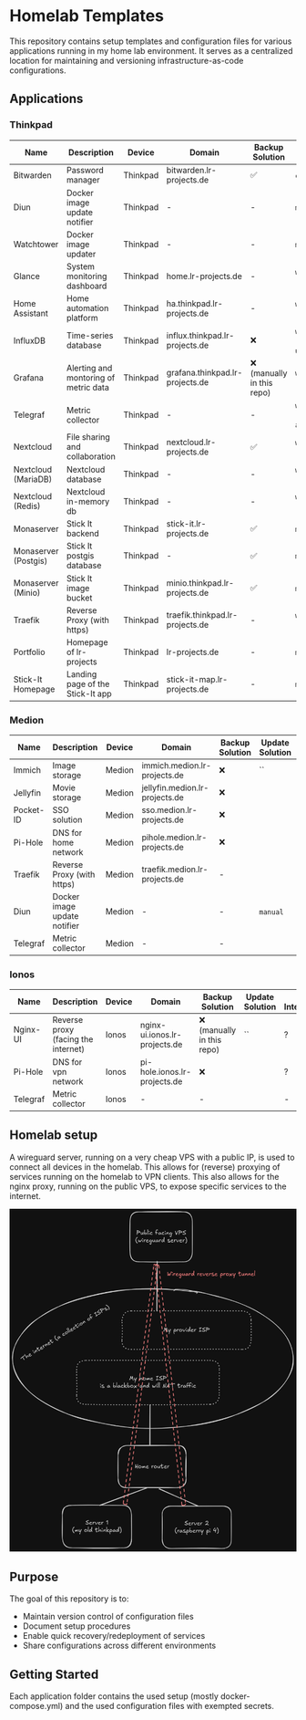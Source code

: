# Homelab Templates

This repository contains setup templates and configuration files for various applications running in my home lab environment. It serves as a centralized location for maintaining and versioning infrastructure-as-code configurations.

## Applications

### Thinkpad

| Name          | Description                          | Device   | Domain                  | Backup Solution | Update Solution | SSO Integration |
|---------------|--------------------------------------|----------|-------------------------|-----------------|-----------------|------------------|
| Bitwarden     | Password manager                    | Thinkpad | bitwarden.lr-projects.de | ✅              | `cron`              | must be standalone |
| Diun          | Docker image update notifier        | Thinkpad | -      |  -             | `manual`              | - |
| Watchtower    | Docker image updater        | Thinkpad | -      | -              | `manual`              | - |
| Glance        | System monitoring dashboard         | Thinkpad | home.lr-projects.de    | -               | `watchtower :latest`              | ? |
| Home Assistant| Home automation platform            | Thinkpad | ha.thinkpad.lr-projects.de | -          | `watchtower :stable`              | ✅ |
| InfluxDB      | Time-series database                | Thinkpad | influx.thinkpad.lr-projects.de  | ❌              | `watchtower :2.6-ubuntu`    | ?|
| Grafana      | Alerting and montoring of metric data                | Thinkpad | grafana.thinkpad.lr-projects.de  | ❌ (manually in this repo)             | `watchtower :latest` | ✅ | 
| Telegraf      | Metric collector                | Thinkpad | -  | -              | `watchtower :1.31-alpine`                 | - |
| Nextcloud     | File sharing and collaboration      | Thinkpad | nextcloud.lr-projects.de | ✅              | `watchtower :latest`               | ✅ |
| Nextcloud (MariaDB)     | Nextcloud database      | Thinkpad | - | -              | `watchtower :lts`               | - |
| Nextcloud (Redis)     | Nextcloud in-memory db      | Thinkpad | - | -              | `watchtower :latest`               | - |
| Monaserver       | Stick It backend                 | Thinkpad | stick-it.lr-projects.de   | ✅              | `manual`              | - |
| Monaserver (Postgis)      | Stick It postgis database                 | Thinkpad | -   | ✅              | `manual`              | - |
| Monaserver (Minio)      | Stick It image bucket                 | Thinkpad | minio.thinkpad.lr-projects.de   | ✅              | `manual`              | ? |
| Traefik      | Reverse Proxy (with https)                 | Thinkpad | traefik.thinkpad.lr-projects.de   | -              | `watchtower :v3` | ? |
| Portfolio      | Homepage of lr-projects                 | Thinkpad | lr-projects.de   | -              | `manual` | - |
| Stick-It Homepage      | Landing page of the Stick-It app| Thinkpad | stick-it-map.lr-projects.de   | -              | `manual` | - |


### Medion

| Name          | Description                          | Device   | Domain                  | Backup Solution | Update Solution | SSO Integration |
|---------------|--------------------------------------|----------|-------------------------|-----------------|-----------------|-----------------|
| Immich           | Image storage | Medion | immich.medion.lr-projects.de |  ❌             | ``              | ✅ |
| Jellyfin         | Movie storage | Medion | jellyfin.medion.lr-projects.de      |  ❌             |               | ✅ |
| Pocket-ID        | SSO solution         | Medion | sso.medion.lr-projects.de      |  ❌             |               | ✅ |
| Pi-Hole          | DNS for home network         | Medion | pihole.medion.lr-projects.de      |  ❌             |               | ? |
| Traefik      | Reverse Proxy (with https)                 | Medion | traefik.medion.lr-projects.de   | -              |  | ✅ |
| Diun          | Docker image update notifier        | Medion | -      |  -             | `manual`              | - |
| Telegraf      | Metric collector                | Medion | -  | -              |                 | - |


### Ionos

| Name          | Description                          | Device   | Domain                  | Backup Solution | Update Solution | SSO Integration |
|---------------|--------------------------------------|----------|-------------------------|-----------------|-----------------|-----------------|
| Nginx-UI      | Reverse proxy (facing the internet)           | Ionos | nginx-ui.ionos.lr-projects.de |  ❌ (manually in this repo)            | ``              | ? |
| Pi-Hole       | DNS for vpn network         | Ionos | pi-hole.ionos.lr-projects.de      |  ❌             |               | ? |
| Telegraf      | Metric collector                | Ionos | -  | -              |                 | - |

## Homelab setup

A wireguard server, running on a very cheap VPS with a public IP, is used to connect all devices in the homelab.
This allows for (reverse) proxying of services running on the homelab to VPN clients. 
This also allows for the nginx proxy, running on the public VPS, to expose specific services to the internet.

![image](./images/setup.png)


## Purpose

The goal of this repository is to:
- Maintain version control of configuration files
- Document setup procedures
- Enable quick recovery/redeployment of services
- Share configurations across different environments

## Getting Started

Each application folder contains the used setup (mostly docker-compose.yml) and the used configuration files with exempted secrets.
